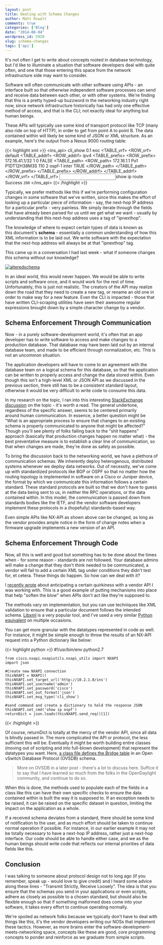 ```yaml
---
layout: post
title: Dealing with Schema Changes
author: Matt Oswalt
comments: true
categories: ['Blog']
date: "2014-08-04"
wordpress_id: 5920
slug: schema-changes
tags: ['api']
---
```



It's not often I get to write about concepts rooted in database technology, but I'd like to illuminate a situation that software developers deal with quite often, and one that those entering this space from the network infrastructure side may want to consider.

Software will often communicate with other software using APIs - an interface built so that otherwise independent software processes can send and receive data between each other, or with other systems. We're finding that this is a pretty hyped-up buzzword in the networking industry right now, since network infrastructure historically has had only one effective method of access, and that is the CLI; not exactly ideal for anything but human beings.

These APIs will typically use some kind of transport protocol like TCP (many also ride on top of HTTP), in order to get from point A to point B. The data contained within will likely be some kind of JSON or XML structure. As an example, here's the output from a Nexus 9000 routing table:

{{< highlight xml >}} 
    <?xml version="1.0"?>
    <ins_api>
        <type>cli_show</type>
        <version>0.1</version>
        <sid>eoc</sid>
        <outputs>
            <output>
                <body>
                    <TABLE_vrf>
                        <ROW_vrf>
                            <vrf-name-out>default</vrf-name-out>
                            <TABLE_addrf>
                                <ROW_addrf>
                                    <addrf>ipv4</addrf>
                                    <TABLE_prefix>
                                        <ROW_prefix>
                                            <ipprefix>172.16.41.1/32</ipprefix>
                                            <ucast-nhops>1</ucast-nhops>
                                            <mcast-nhops>0</mcast-nhops>
                                            <attached>FALSE</attached>
                                            <TABLE_path>
                                                <ROW_path>
                                                    <ipnexthop>172.16.1.1</ipnexthop>
                                                    <ifname>Po1</ifname>
                                                    <uptime>P1DT12H38M3S</uptime>
                                                    <pref>110</pref>
                                                    <metric>2</metric>
                                                    <clientname>ospf-1</clientname>
                                                    <type>inter</type>
                                                    <ubest>TRUE</ubest>
                                                </ROW_path>
                                            </TABLE_path>
                                        </ROW_prefix>
                                    </TABLE_prefix>
                                </ROW_addrf>
                            </TABLE_addrf>
                        </ROW_vrf>
                    </TABLE_vrf>
                </body>
                <input>show ip route</input>
                <msg>Success</msg>
                <code>200</code>
            </output>
        </outputs>
    </ins_api>
{{< /highlight >}} 

Typically, we prefer methods like this if we're performing configuration changes in some software that we've written, since this makes the effort of looking up a particular piece of information - say, the next-hop IP address for a particular prefix - very painless. We simply iterate through the fields that have already been parsed for us until we get what we want - usually by understanding that this next-hop address uses a tag of "ipnexthop".

The knowledge of where to expect certain types of data is known as this document's **schema** - essentially a common understanding of how this XML information is to be laid out. We write software with the expectation that the next-hop address will always be at that "ipnexthop" tag.

This came up in a conversation I had last week - what if someone changes this schema without our knowledge?

[![alteredschema](/assets/2014/08/53236038.jpg)](/assets/2014/08/53236038.jpg)

In an ideal world, this would never happen. We would be able to write scripts and software once, and it would work for the rest of time. Unfortunately, this is just not realistic. The creators of the API may realize down the road that they need to create a new tag, or rename an old one in order to make way for a new feature. Even the CLI is impacted - those that have written CLI-scraping utilities have seen their awesome regular expressions brought down by a simple character change by a vendor.

## Schema Enforcement Through Communication

Now - in a purely software-development world, it's often that an app developer has to write software to access and make changes to a production database. That database may have been laid out by an internal database team, and made to be efficient through normalization, etc. This is not an uncommon situation.

The application developers will have to come to an agreement with the database team on a logical schema for this database, so that the application can be written to properly access and change the data stored within. Even though this isn't a high-level XML or JSON API as we discussed in the previous section, there still has to be a consistent standard layout, otherwise it would be very difficult to write code to consume this data.

In my research on the topic, I ran into this interesting [StackExchange discussion](http://programmers.stackexchange.com/questions/235785/how-to-handle-unexpected-schema-changes-to-production-database) on the topic - it's worth a read. The general undertone, regardless of the specific answer, seems to be centered primarily around human communication. In essence, a better question might be "What is an appropriate process to ensure that changes to an existing schema is properly communicated to anyone that might be affected?" Though you'll see plenty of folks falling back to the "shit happens" approach (basically that production changes happen no matter what) - the best preventative measure is to establish a clear line of communication, so that when changes are made, they're done as safely as possible.

To bring the discussion back to the networking world, we have a plethora of communication schemas. We inherently deploy heterogenous, distributed systems whenever we deploy data networks. Out of necessity, we've come up with standardized protocols like BGP or OSPF so that no matter how the routing topology is implemented in software on a Cisco or Juniper device, the format by which we communicate this information follows a certain standard. These standard protocols are built so that we don't have to guess at the data being sent to us, in neither the RPC operations, or the data contained within. In this model, the communication is passed down from standards bodies like the IETF, and the vendor software developers implement these protocols in a (hopefully) standards-based way.

Even simple APIs like NX-API as shown above can be changed, as long as the vendor provides ample notice in the form of change notes when a firmware upgrade implements a new version of an API.

## Schema Enforcement Through Code

Now, all this is well and good but something has to be done about the times when - for some reason - standards are not followed. Your database admins will make a change that they don't think needed to be communicated, a vendor will fail to add a certain XML tag under conditions they didn't test for, et cetera. These things do happen. So how can we deal with it?

I [recently wrote](https://keepingitclassless.net/2014/07/handling-multiples-cisco-nx-api/) about anticipating a certain quirkiness with a vendor API I was working with. This is a good example of putting mechanisms into place that help "soften the blow" when APIs don't act like they're supposed to.

The methods vary on implementation, but you can use techniques like XML validation to ensure that a particular document follows the intended schema. [Libxml](http://xmlsoft.org/) is a very popular tool, and I've used a very similar [Python equivalent](http://lxml.de/) on multiple occasions.

You can get more granular with the datatypes represented in code as well. For instance, it might be simple enough to throw the results of an NX-API request into a Python dictionary like below:

{{< highlight python  >}} 
    #!/usr/bin/env python2.7
     
    from cisco.nxapi.nxapiutils.nxapi_utils import NXAPI
    import json
     
    #Create new NXAPI connection
    thisNXAPI = NXAPI()
    thisNXAPI.set_target_url('http://10.2.1.8/ins')
    thisNXAPI.set_username('admin')
    thisNXAPI.set_password('cisco')
    thisNXAPI.set_out_format('json')
    thisNXAPI.set_msg_type('cli_show')
     
    #send command and create a dictionary to hold the response JSON
    thisNXAPI.set_cmd('show ip ospf')
    returnDict = json.loads(thisNXAPI.send_req()[1])
{{< /highlight >}}

Of course, returnDict is totally at the mercy of the vendor API, since all data is blindly passed in. The more complicated the API or protocol, the less sufficient this will be. Eventually it might be worth building entire classes (moving out of scripting and into full-blown development) that represent the datatypes you want. Here, [a class file defines the Bridge table](https://github.com/opendaylight/ovsdb/blob/master/schemas/openvswitch/src/main/java/org/opendaylight/ovsdb/schema/openvswitch/Bridge.java) in an Open vSwitch Database Protocol (OVSDB) schema.

> More on OVSDB in a later post - there's a lot to discuss here. Suffice it to say that I have learned so much from the folks in the OpenDaylight community, and continue to do so.

When this is done, the methods used to populate each of the fields in a class like this can have their own specific checks to ensure the data contained within is built the way it is supposed to. If an exception needs to be raised, it can be raised on the specific dataset in question, limiting the impact on the application as a whole.

If a received schema deviates from a standard, there should be some kind of notification to the user, and as much effort should be taken to continue normal operation if possible. For instance, in our earlier example it may not be totally necessary to have a next-hop IP address, rather just a next-hop interface. Our code should be able to handle either case, and we as the human beings should write code that reflects our internal priorities of data fields like this.

## Conclusion

I was talking to someone about protocol design not to long ago (if you remember, speak up - would love to give credit) and I heard some advice along these lines - "Transmit Strictly, Receive Loosely". The idea is that you ensure that the schemas you send in your applications or even scripts, adhere as closely as possible to a chosen standard, but should also be flexible enough so that if something malformed does come into your software, it takes every effort to continue operating normally.

We're spoiled as network folks because we typically don't have to deal with things like this, it's the vendor developers writing our NOSs that implement these tactics. However, as more brains enter the software-development-meets-networking space, concepts like these are good, core programming concepts to ponder and reinforce as we graduate from simple scripts.